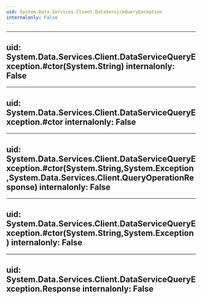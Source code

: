 ```yaml
---
uid: System.Data.Services.Client.DataServiceQueryException
internalonly: False
---
```


---
uid: System.Data.Services.Client.DataServiceQueryException.#ctor(System.String)
internalonly: False
---

---
uid: System.Data.Services.Client.DataServiceQueryException.#ctor
internalonly: False
---

---
uid: System.Data.Services.Client.DataServiceQueryException.#ctor(System.String,System.Exception,System.Data.Services.Client.QueryOperationResponse)
internalonly: False
---

---
uid: System.Data.Services.Client.DataServiceQueryException.#ctor(System.String,System.Exception)
internalonly: False
---

---
uid: System.Data.Services.Client.DataServiceQueryException.Response
internalonly: False
---
